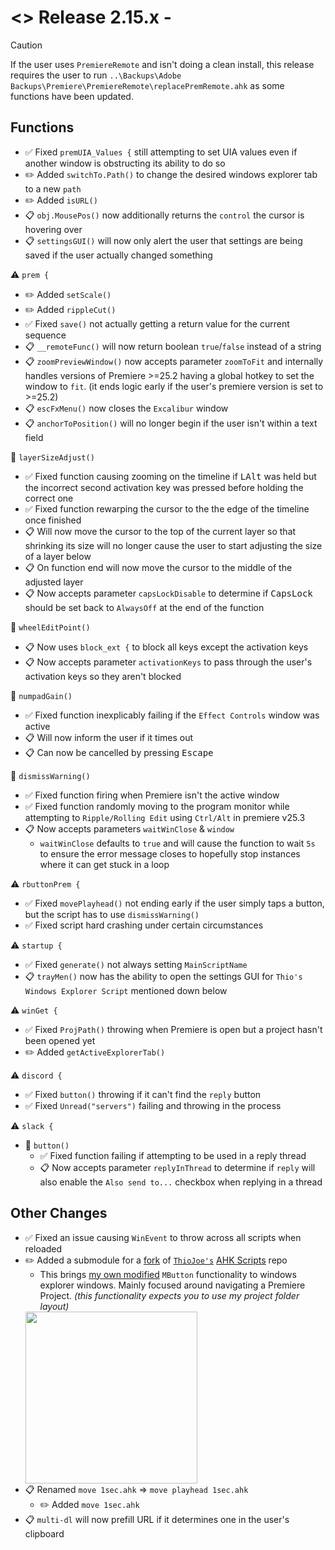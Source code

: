 # <> Release 2.15.x - 

> [!Caution]
> If the user uses `PremiereRemote` and isn't doing a clean install, this release requires the user to run `..\Backups\Adobe Backups\Premiere\PremiereRemote\replacePremRemote.ahk` as some functions have been updated.

## Functions
- ✅ Fixed `premUIA_Values {` still attempting to set UIA values even if another window is obstructing its ability to do so
- ✏️ Added `switchTo.Path()` to change the desired windows explorer tab to a new `path`
- ✏️ Added `isURL()`
- 📋 `obj.MousePos()` now additionally returns the `control` the cursor is hovering over
- 📋 `settingsGUI()` will now only alert the user that settings are being saved if the user actually changed something

⚠️ `prem {`
- ✏️ Added `setScale()`
- ✏️ Added `rippleCut()`
- ✅ Fixed `save()` not actually getting a return value for the current sequence
- 📋 `__remoteFunc()` will now return boolean `true`/`false` instead of a string
- 📋 `zoomPreviewWindow()` now accepts parameter `zoomToFit` and internally handles versions of Premiere >=25.2 having a global hotkey to set the window to `fit`. (it ends logic early if the user's premiere version is set to >=25.2)
- 📋 `escFxMenu()` now closes the `Excalibur` window
- 📋 `anchorToPosition()` will no longer begin if the user isn't within a text field

📍 `layerSizeAdjust()`
- ✅ Fixed function causing zooming on the timeline if <kbd>LAlt</kbd> was held but the incorrect second activation key was pressed before holding the correct one
- ✅ Fixed function rewarping the cursor to the the edge of the timeline once finished
- 📋 Will now move the cursor to the top of the current layer so that shrinking its size will no longer cause the user to start adjusting the size of a layer below
- 📋 On function end will now move the cursor to the middle of the adjusted layer
- 📋 Now accepts parameter `capsLockDisable` to determine if <kbd>CapsLock</kbd> should be set back to `AlwaysOff` at the end of the function

📍 `wheelEditPoint()`
- 📋 Now uses `block_ext {` to block all keys except the activation keys
- 📋 Now accepts parameter `activationKeys` to pass through the user's activation keys so they aren't blocked

📍 `numpadGain()`
- ✅ Fixed function inexplicably failing if the `Effect Controls` window was active
- 📋 Will now inform the user if it times out
- 📋 Can now be cancelled by pressing <kbd>Escape</kbd>

📍 `dismissWarning()`
- ✅ Fixed function firing when Premiere isn't the active window
- ✅ Fixed function randomly moving to the program monitor while attempting to `Ripple/Rolling Edit` using `Ctrl/Alt` in premiere v25.3
- 📋 Now accepts parameters `waitWinClose` & `window`
    - `waitWinClose` defaults to `true` and will cause the function to wait `5s` to ensure the error message closes to hopefully stop instances where it can get stuck in a loop

⚠️ `rbuttonPrem {`
- ✅ Fixed `movePlayhead()` not ending early if the user simply taps a button, but the script has to use `dismissWarning()`
- ✅ Fixed script hard crashing under certain circumstances

⚠️ `startup {`
- ✅ Fixed `generate()` not always setting `MainScriptName`
- 📋 `trayMen()` now has the ability to open the settings GUI for `Thio's Windows Explorer Script` mentioned down below

⚠️ `winGet {`
- ✅ Fixed `ProjPath()` throwing when Premiere is open but a project hasn't been opened yet
- ✏️ Added `getActiveExplorerTab()`

⚠️ `discord {`
- ✅ Fixed `button()` throwing if it can't find the `reply` button
- ✅ Fixed `Unread("servers")` failing and throwing in the process

⚠️ `slack {`
- 📍 `button()`
    - ✅ Fixed function failing if attempting to be used in a reply thread
    - 📋 Now accepts parameter `replyInThread` to determine if `reply` will also enable the `Also send to...` checkbox when replying in a thread

## Other Changes
- ✅ Fixed an issue causing `WinEvent` to throw across all scripts when reloaded
- ✏️ Added a submodule for a [fork](https://github.com/Tomshiii/ThioJoe-AHK-Scripts) of [`ThioJoe's`](https://github.com/ThioJoe/) [AHK Scripts](https://github.com/ThioJoe/ThioJoe-AHK-Scripts/tree/main) repo
    - This brings [my own modified](https://github.com/Tomshiii/ahk/wiki/ExplorerDialogPathSelector.ahk) `MButton` functionality to windows explorer windows. Mainly focused around navigating a Premiere Project. *(this functionality expects you to use my project folder layout)*  
    <img src="https://github.com/user-attachments/assets/875278e5-f478-4a21-98a2-2d0615c948a1" width="275"/>
- 📋 Renamed `move 1sec.ahk` => `move playhead 1sec.ahk`
    - ✏️ Added `move 1sec.ahk`
- 📋 `multi-dl` will now prefill URL if it determines one in the user's clipboard